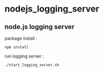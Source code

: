 # nodejs_logging_server

## node.js logging server

<p>package install :</p>

<pre><code>npm install
</code></pre>

<p>run logging server :</p>

<pre><code>./start_logging_server.sh
</code></pre>
